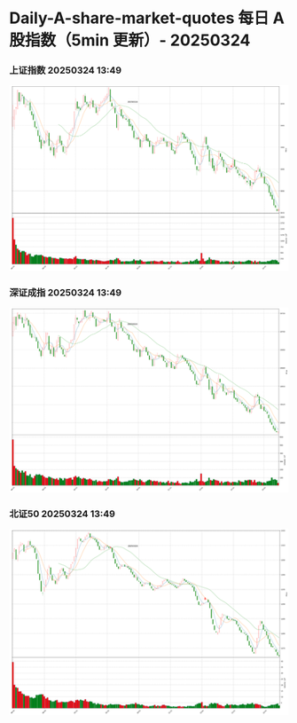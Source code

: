 
# Daily-A-share-market-quotes 每日 A 股指数（5min 更新）- 20250324

### 上证指数 20250324 13:49
![](./fig/2025/3/20250324-sh000001.png)

### 深证成指 20250324 13:49
![](./fig/2025/3/20250324-sz399001.png)

### 北证50 20250324 13:49
![](./fig/2025/3/20250324-bj899050.png)
